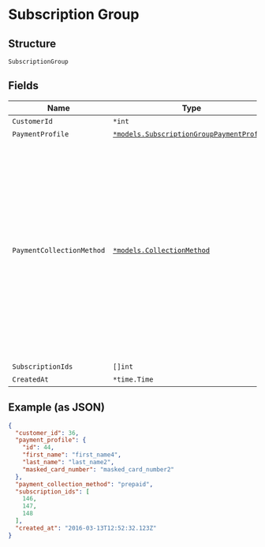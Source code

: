 
# Subscription Group

## Structure

`SubscriptionGroup`

## Fields

| Name | Type | Tags | Description |
|  --- | --- | --- | --- |
| `CustomerId` | `*int` | Optional | - |
| `PaymentProfile` | [`*models.SubscriptionGroupPaymentProfile`](../../doc/models/subscription-group-payment-profile.md) | Optional | - |
| `PaymentCollectionMethod` | [`*models.CollectionMethod`](../../doc/models/collection-method.md) | Optional | The type of payment collection to be used in the subscription. For legacy Statements Architecture valid options are - `invoice`, `automatic`. For current Relationship Invoicing Architecture valid options are - `remittance`, `automatic`, `prepaid`. |
| `SubscriptionIds` | `[]int` | Optional | - |
| `CreatedAt` | `*time.Time` | Optional | - |

## Example (as JSON)

```json
{
  "customer_id": 36,
  "payment_profile": {
    "id": 44,
    "first_name": "first_name4",
    "last_name": "last_name2",
    "masked_card_number": "masked_card_number2"
  },
  "payment_collection_method": "prepaid",
  "subscription_ids": [
    146,
    147,
    148
  ],
  "created_at": "2016-03-13T12:52:32.123Z"
}
```

